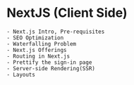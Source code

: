 # NextJS (Client Side)

    - Next.js Intro, Pre-requisites
    - SEO Optimization
    - Waterfalling Problem
    - Next.js Offerings
    - Routing in Next.js
    - Prettify the sign-in page
    - Server-side Rendering(SSR)
    - Layouts
